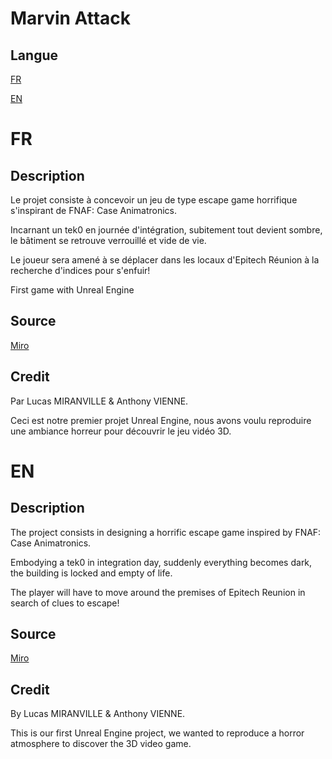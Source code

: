 # Marvin Attack

## Langue

[FR](#FR)

[EN](#EN)

# FR

## Description

Le projet consiste à concevoir un jeu de type escape game horrifique s'inspirant de FNAF: Case Animatronics.

Incarnant un tek0 en journée d'intégration, subitement tout devient sombre, le bâtiment se retrouve verrouillé et vide de vie.

Le joueur sera amené à se déplacer dans les locaux d'Epitech Réunion à la recherche d'indices pour s'enfuir!

First game with Unreal Engine

## Source

[Miro](https://miro.com/app/board/uXjVOF5ZdrU=/?share_link_id=17264287351)


## Credit

Par Lucas MIRANVILLE & Anthony VIENNE.

Ceci est notre premier projet Unreal Engine, nous avons voulu reproduire une ambiance horreur pour découvrir le jeu vidéo 3D.

# EN

## Description

The project consists in designing a horrific escape game inspired by FNAF: Case Animatronics.

Embodying a tek0 in integration day, suddenly everything becomes dark, the building is locked and empty of life.

The player will have to move around the premises of Epitech Reunion in search of clues to escape!

## Source

[Miro](https://miro.com/app/board/uXjVOF5ZdrU=/?share_link_id=17264287351)

## Credit

By Lucas MIRANVILLE & Anthony VIENNE.

This is our first Unreal Engine project, we wanted to reproduce a horror atmosphere to discover the 3D video game.
